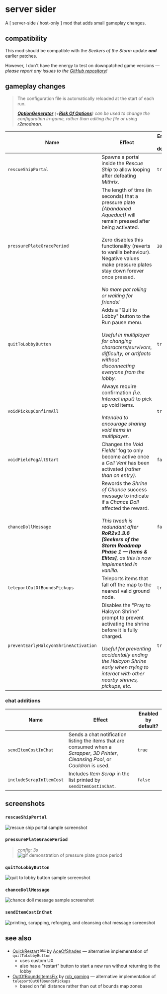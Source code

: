 # server sider

A \[ server-side / host-only \] mod that adds small gameplay changes.

## compatibility

This mod should be compatible with the *Seekers of the Storm* update ***and*** earlier patches.

However, I don't have the energy to test on downpatched game versions *— please report any issues to the [GitHub repository](https://github.com/itsschwer/ror2-serversider/issues)!*

## gameplay changes

> The configuration file is automatically reloaded at the start of each run.
>
> *[***OptionGenerator***](https://thunderstore.io/package/6thmoon/OptionGenerator/) *(+[***Risk Of Options***](https://thunderstore.io/package/Rune580/Risk_Of_Options/))* can be used to change the configuration in-game, rather than editing the file or using **r2modman**.*

Name | Effect | Enabled by default?
---    | ---    | ---
`rescueShipPortal` | Spawns a portal inside the *Rescue Ship* to allow looping after defeating *Mithrix*.  | `true`
`pressurePlateGracePeriod` | The length of time (in seconds) that a pressure plate *(Abandoned Aqueduct)* will remain pressed after being activated.<br/><br/>Zero disables this functionality (reverts to vanilla behaviour).<br/>Negative values make pressure plates stay down forever once pressed.<br/><br/>*No more pot rolling or waiting for friends!* | `30` *(true)*
`quitToLobbyButton` | Adds a "Quit to Lobby" button to the Run pause menu. <br/><br/> *Useful in multiplayer for changing characters/survivors, difficulty, or artifacts without disconnecting everyone from the lobby.* | `true`
`voidPickupConfirmAll` | Always require confirmation *(i.e. Interact input)* to pick up void items. <br/><br/> *Intended to encourage sharing void items in multiplayer.* | `true`
`voidFieldFogAltStart` | Changes the *Void Fields*' fog to only become active once a *Cell Vent* has been activated *(rather than on entry)*. | `false`
`chanceDollMessage` | Rewords the *Shrine of Chance* success message to indicate if a *Chance Doll* affected the reward.<br/><br/>*This tweak is redundant after **RoR2v1.3.6 [Seekers of the Storm Roadmap Phase 1 — Items & Elites]**, as this is now implemented in vanilla.* | `false`
`teleportOutOfBoundsPickups` | Teleports items that fall off the map to the nearest valid ground node. | `true`
`preventEarlyHalcyonShrineActivation` | Disables the "Pray to Halcyon Shrine" prompt to prevent activating the shrine before it is fully charged. <br/><br/> *Useful for preventing accidentally ending the Halcyon Shrine early when trying to interact with other nearby shrines, pickups, etc.* | `true`

### chat additions

Name | Effect | Enabled by default?
---    | ---    | ---
`sendItemCostInChat` | Sends a chat notification listing the items that are consumed when a *Scrapper*, *3D Printer*, *Cleansing Pool*, or *Cauldron* is used. | `true`
`includeScrapInItemCost` | Includes *Item Scrap* in the list printed by `sendItemCostInChat`. | `false`

## screenshots

### `rescueShipPortal`
![rescue ship portal sample screenshot](https://github.com/itsschwer/ror2-serversider/blob/main/xtra/demo-rescue-ship-portal.png?raw=true)

### `pressurePlateGracePeriod`
> *config: 3s*\
![gif demonstration of pressure plate grace period](https://github.com/itsschwer/pressure-drop/blob/main/xtra/demo-pressure-plate-timed.gif?raw=true)

### `quitToLobbyButton`
![quit to lobby button sample screenshot](https://github.com/itsschwer/ror2-serversider/blob/main/xtra/demo-quit-to-lobby-button.png?raw=true)

### `chanceDollMessage`
![chance doll message sample screenshot](https://github.com/itsschwer/ror2-serversider/blob/main/xtra/demo-chance-doll-message.png?raw=true)

### `sendItemCostInChat`
![printing, scrapping, reforging, and cleansing chat message screenshot](https://github.com/itsschwer/ror2-serversider/blob/main/xtra/demo-item-cost-in-chat.png?raw=true)

## see also

- [QuickRestart](https://thunderstore.io/package/AceOfShades/QuickRestart/) <sup>[*src*](https://github.com/Maceris/quick-restart)</sup> by [AceOfShades](https://thunderstore.io/package/AceOfShades/) — alternative implementation of `quitToLobbyButton`
    - uses custom UX
    - also has a "restart" button to start a new run without returning to the lobby
- [OutOfBoundsItemsFix](https://thunderstore.io/package/rob_gaming/OutOfBoundsItemsFix/) by [rob_gaming](https://thunderstore.io/package/rob_gaming/) — alternative implementation of `teleportOutOfBoundsPickups`
    - based on fall distance rather than out of bounds map zones
